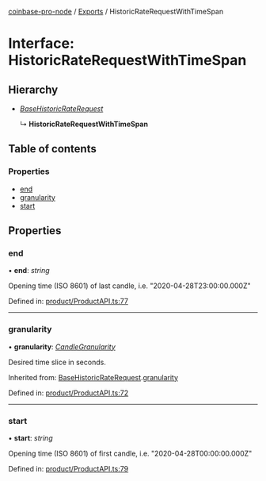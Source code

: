 [coinbase-pro-node](../README.md) / [Exports](../modules.md) / HistoricRateRequestWithTimeSpan

# Interface: HistoricRateRequestWithTimeSpan

## Hierarchy

- [_BaseHistoricRateRequest_](basehistoricraterequest.md)

  ↳ **HistoricRateRequestWithTimeSpan**

## Table of contents

### Properties

- [end](historicraterequestwithtimespan.md#end)
- [granularity](historicraterequestwithtimespan.md#granularity)
- [start](historicraterequestwithtimespan.md#start)

## Properties

### end

• **end**: _string_

Opening time (ISO 8601) of last candle, i.e. "2020-04-28T23:00:00.000Z"

Defined in: [product/ProductAPI.ts:77](https://github.com/bennycode/coinbase-pro-node/blob/a2d34d0/src/product/ProductAPI.ts#L77)

---

### granularity

• **granularity**: [_CandleGranularity_](../enums/candlegranularity.md)

Desired time slice in seconds.

Inherited from: [BaseHistoricRateRequest](basehistoricraterequest.md).[granularity](basehistoricraterequest.md#granularity)

Defined in: [product/ProductAPI.ts:72](https://github.com/bennycode/coinbase-pro-node/blob/a2d34d0/src/product/ProductAPI.ts#L72)

---

### start

• **start**: _string_

Opening time (ISO 8601) of first candle, i.e. "2020-04-28T00:00:00.000Z"

Defined in: [product/ProductAPI.ts:79](https://github.com/bennycode/coinbase-pro-node/blob/a2d34d0/src/product/ProductAPI.ts#L79)
